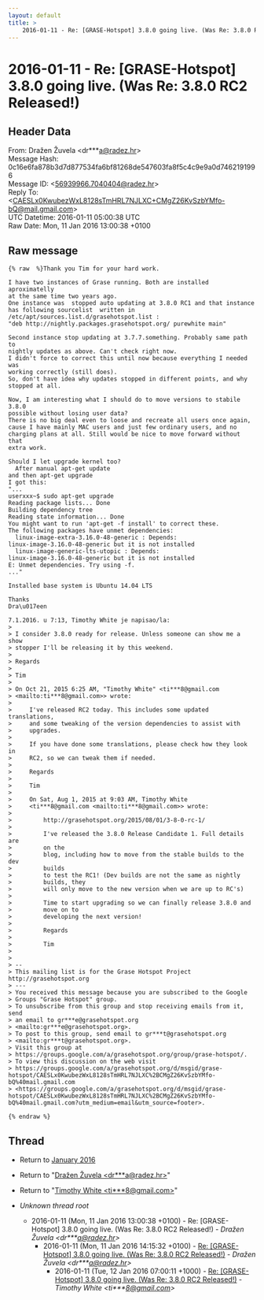 ```yaml
---
layout: default
title: >
    2016-01-11 - Re: [GRASE-Hotspot] 3.8.0 going live. (Was Re: 3.8.0 RC2 Released!)
---
```


# 2016-01-11 - Re: [GRASE-Hotspot] 3.8.0 going live. (Was Re: 3.8.0 RC2 Released!)

## Header Data

From: Dražen Žuvela \<dr***a@radez.hr\><br>
Message Hash: 0c16e6fa878b3d7d877534fa6bf81268de547603fa8f5c4c9e9a0d7462191996<br>
Message ID: \<56939966.7040404@radez.hr\><br>
Reply To:  \<CAESLx0KwubezWxL8128sTmHRL7NJLXC+CMgZ26KvSzbYMfo-bQ@mail.gmail.com\><br>
UTC Datetime: 2016-01-11 05:00:38 UTC<br>
Raw Date: Mon, 11 Jan 2016 13:00:38 +0100<br>

## Raw message

```
{% raw  %}Thank you Tim for your hard work.

I have two instances of Grase running. Both are installed aproximatelly 
at the same time two years ago.
One instance was  stopped auto updating at 3.8.0 RC1 and that instance 
has following sourcelist  written in 
/etc/apt/sources.list.d/grasehotspot.list :
"deb http://nightly.packages.grasehotspot.org/ purewhite main"

Second instance stop updating at 3.7.7.something. Probably same path to 
nightly updates as above. Can't check right now.
I didn't force to correct this until now because everything I needed was 
working correctly (still does).
So, don't have idea why updates stopped in different points, and why 
stopped at all.

Now, I am interesting what I should do to move versions to stabile 3.8.0 
possible without losing user data?
There is no big deal even to loose and recreate all users once again, 
cause I have mainly MAC users and just few ordinary users, and no 
charging plans at all. Still would be nice to move forward without that 
extra work.

Should I let upgrade kernel too?
  After manual apt-get update
and then apt-get upgrade
I got this:
"...
userxxx~$ sudo apt-get upgrade
Reading package lists... Done
Building dependency tree
Reading state information... Done
You might want to run 'apt-get -f install' to correct these.
The following packages have unmet dependencies:
  linux-image-extra-3.16.0-48-generic : Depends: 
linux-image-3.16.0-48-generic but it is not installed
  linux-image-generic-lts-utopic : Depends: 
linux-image-3.16.0-48-generic but it is not installed
E: Unmet dependencies. Try using -f.
..."

Installed base system is Ubuntu 14.04 LTS

Thanks
Dra\u017een

7.1.2016. u 7:13, Timothy White je napisao/la:
>
> I consider 3.8.0 ready for release. Unless someone can show me a show 
> stopper I'll be releasing it by this weekend.
>
> Regards
>
> Tim
>
> On Oct 21, 2015 6:25 AM, "Timothy White" <ti***8@gmail.com 
> <mailto:ti***8@gmail.com>> wrote:
>
>     I've released RC2 today. This includes some updated translations,
>     and some tweaking of the version dependencies to assist with
>     upgrades.
>
>     If you have done some translations, please check how they look in
>     RC2, so we can tweak them if needed.
>
>     Regards
>
>     Tim
>
>     On Sat, Aug 1, 2015 at 9:03 AM, Timothy White
>     <ti***8@gmail.com <mailto:ti***8@gmail.com>> wrote:
>
>         http://grasehotspot.org/2015/08/01/3-8-0-rc-1/
>
>         I've released the 3.8.0 Release Candidate 1. Full details are
>         on the
>         blog, including how to move from the stable builds to the dev
>         builds
>         to test the RC1! (Dev builds are not the same as nightly
>         builds, they
>         will only move to the new version when we are up to RC's)
>
>         Time to start upgrading so we can finally release 3.8.0 and
>         move on to
>         developing the next version!
>
>         Regards
>
>         Tim
>
>
> -- 
> This mailing list is for the Grase Hotspot Project http://grasehotspot.org
> ---
> You received this message because you are subscribed to the Google 
> Groups "Grase Hotspot" group.
> To unsubscribe from this group and stop receiving emails from it, send 
> an email to gr***e@grasehotspot.org 
> <mailto:gr***e@grasehotspot.org>.
> To post to this group, send email to gr***t@grasehotspot.org 
> <mailto:gr***t@grasehotspot.org>.
> Visit this group at 
> https://groups.google.com/a/grasehotspot.org/group/grase-hotspot/.
> To view this discussion on the web visit 
> https://groups.google.com/a/grasehotspot.org/d/msgid/grase-hotspot/CAESLx0KwubezWxL8128sTmHRL7NJLXC%2BCMgZ26KvSzbYMfo-bQ%40mail.gmail.com 
> <https://groups.google.com/a/grasehotspot.org/d/msgid/grase-hotspot/CAESLx0KwubezWxL8128sTmHRL7NJLXC%2BCMgZ26KvSzbYMfo-bQ%40mail.gmail.com?utm_medium=email&utm_source=footer>.

{% endraw %}
```

## Thread

+ Return to [January 2016](/archive/2016/01)

+ Return to "[Dražen Žuvela <dr***a<span>@</span>radez.hr>](/authors/dr___a_at_radez_hr)"
+ Return to "[Timothy White <ti***8<span>@</span>gmail.com>](/authors/ti___8_at_gmail_com)"

+ _Unknown thread root_
  + 2016-01-11 (Mon, 11 Jan 2016 13:00:38 +0100) - Re: [GRASE-Hotspot] 3.8.0 going live. (Was Re: 3.8.0 RC2 Released!) - _Dražen Žuvela \<dr***a@radez.hr\>_
    + 2016-01-11 (Mon, 11 Jan 2016 14:15:32 +0100) - [Re: [GRASE-Hotspot] 3.8.0 going live. (Was Re: 3.8.0 RC2 Released!)](/archive/2016/01/4f6eb9d303e7ee0aefd96c38488b59823ee106ab812550a790875a2845523843) - _Dražen Žuvela \<dr***a@radez.hr\>_
      + 2016-01-11 (Tue, 12 Jan 2016 07:00:11 +1000) - [Re: [GRASE-Hotspot] 3.8.0 going live. (Was Re: 3.8.0 RC2 Released!)](/archive/2016/01/8653194b332a98ee018a27759f5507096a7c686112cbb0fee06b85a87003a7f3) - _Timothy White \<ti***8@gmail.com\>_

